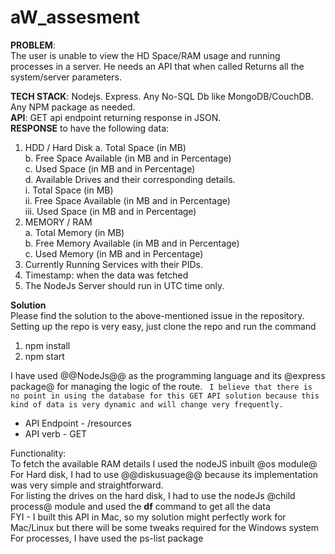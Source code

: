 # aW_assesment
**PROBLEM**:<br>
The user is unable to view the HD Space/RAM usage and running processes in a server. He needs an API that when called Returns all the system/server parameters.

**TECH STACK**: Nodejs. Express. Any No-SQL Db like MongoDB/CouchDB. Any NPM package as needed.<br>
**API**: GET api endpoint returning response in JSON.<br>
**RESPONSE** to have the following data:<br>
1. HDD / Hard Disk
      a. Total Space (in MB)<br>
      b. Free Space Available (in MB and in Percentage)<br>
      c. Used Space (in MB and in Percentage)<br>
      d. Available Drives and their corresponding details.<br>
        i. Total Space (in MB)<br>
        ii. Free Space Available (in MB and in Percentage)<br>
        iii. Used Space (in MB and in Percentage)<br>
2. MEMORY / RAM<br>
      a. Total Memory (in MB)<br>
      b. Free Memory Available (in MB and in Percentage)<br>
      c. Used Memory (in MB and in Percentage)<br>
3. Currently Running Services with their PIDs.<br>
4. Timestamp: when the data was fetched<br>
5. The NodeJs Server should run in UTC time only.<br>

**Solution**<br>
Please find the solution to the above-mentioned issue in the repository.<br>
Setting up the repo is very easy, just clone the repo and run the command <br>

1. npm install
2. npm start

I have used @@NodeJs@@ as the programming language and its @express package@ for managing the logic of the route. 
``` I believe that there is no point in using the database for this GET API solution because this kind of data is very dynamic and will change very frequently.```
+ API Endpoint - /resources
+ API verb - GET

Functionality: <br>
To fetch the available RAM details I used the nodeJS inbuilt @os module@<br>
For Hard disk, I had to use @@diskusuage@@ because its implementation was very simple and straightforward.<br>
For listing the drives on the hard disk, I had to use the nodeJs @child process@ module and used the **df** command to get all the data <br>
FYI - I built this API in Mac, so my solution might perfectly work for Mac/Linux but there will be some tweaks required for the Windows system 
For processes, I have used the ps-list package

